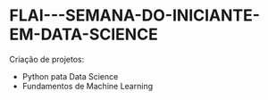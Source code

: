 # FLAI---SEMANA-DO-INICIANTE-EM-DATA-SCIENCE

Criação de projetos:
- Python pata Data Science
- Fundamentos de Machine Learning
